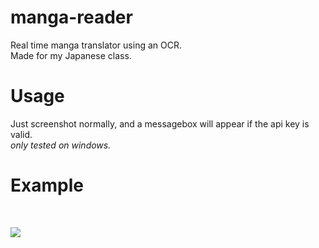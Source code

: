 # manga-reader
Real time manga translator using an OCR.
<br>
Made for my Japanese class.

# Usage
Just screenshot normally, and a messagebox will appear if the api key is valid.
<br>
_only tested on windows._

# Example
<br>

![](https://github.com/niooii/manga-reader/assets/121910815/895e3c51-13cd-40cb-bdda-17f40ca8c87e)
